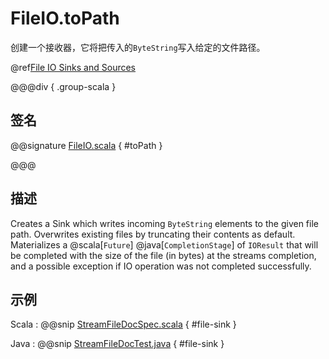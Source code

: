 # FileIO.toPath

创建一个接收器，它将把传入的`ByteString`写入给定的文件路径。

@ref[File IO Sinks and Sources](../index.md#file-io-sinks-and-sources)

@@@div { .group-scala }

## 签名

@@signature [FileIO.scala](/akka-stream/src/main/scala/akka/stream/scaladsl/FileIO.scala) { #toPath }

@@@

## 描述

Creates a Sink which writes incoming `ByteString` elements to the given file path. Overwrites existing files by truncating their contents as default. 
Materializes a @scala[`Future`] @java[`CompletionStage`] of `IOResult` that will be completed with the size of the file (in bytes) at the streams completion, and a possible exception if IO operation was not completed successfully.

## 示例

Scala
:  @@snip [StreamFileDocSpec.scala](/akka-docs/src/test/scala/docs/stream/io/StreamFileDocSpec.scala) { #file-sink }

Java
:  @@snip [StreamFileDocTest.java](/akka-docs/src/test/java/jdocs/stream/io/StreamFileDocTest.java) { #file-sink }
